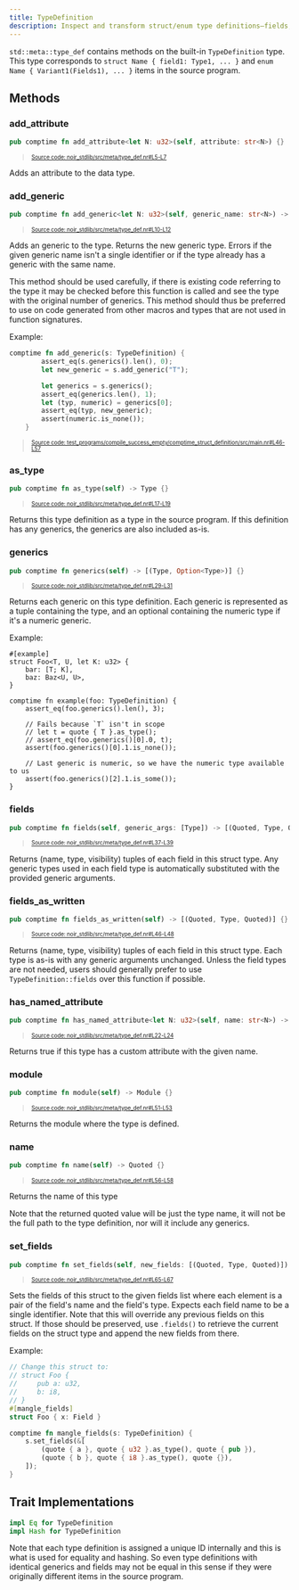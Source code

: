 ```yaml
---
title: TypeDefinition
description: Inspect and transform struct/enum type definitions—fields, generics, attributes, and module context.
---
```


`std::meta::type_def` contains methods on the built-in `TypeDefinition` type.
This type corresponds to `struct Name { field1: Type1, ... }` and `enum Name { Variant1(Fields1), ... }` items in the source program.

## Methods

### add_attribute

```rust title="add_attribute" showLineNumbers
pub comptime fn add_attribute<let N: u32>(self, attribute: str<N>) {}
```
> <sup><sub><a href="https://github.com/noir-lang/noir/blob/master/noir_stdlib/src/meta/type_def.nr#L5-L7" target="_blank" rel="noopener noreferrer">Source code: noir_stdlib/src/meta/type_def.nr#L5-L7</a></sub></sup>


Adds an attribute to the data type.

### add_generic

```rust title="add_generic" showLineNumbers
pub comptime fn add_generic<let N: u32>(self, generic_name: str<N>) -> Type {}
```
> <sup><sub><a href="https://github.com/noir-lang/noir/blob/master/noir_stdlib/src/meta/type_def.nr#L10-L12" target="_blank" rel="noopener noreferrer">Source code: noir_stdlib/src/meta/type_def.nr#L10-L12</a></sub></sup>


Adds an generic to the type. Returns the new generic type.
Errors if the given generic name isn't a single identifier or if
the type already has a generic with the same name.

This method should be used carefully, if there is existing code referring
to the type it may be checked before this function is called and
see the type with the original number of generics. This method should
thus be preferred to use on code generated from other macros and types
that are not used in function signatures.

Example:

```rust title="add-generic-example" showLineNumbers
comptime fn add_generic(s: TypeDefinition) {
        assert_eq(s.generics().len(), 0);
        let new_generic = s.add_generic("T");

        let generics = s.generics();
        assert_eq(generics.len(), 1);
        let (typ, numeric) = generics[0];
        assert_eq(typ, new_generic);
        assert(numeric.is_none());
    }
```
> <sup><sub><a href="https://github.com/noir-lang/noir/blob/master/test_programs/compile_success_empty/comptime_struct_definition/src/main.nr#L46-L57" target="_blank" rel="noopener noreferrer">Source code: test_programs/compile_success_empty/comptime_struct_definition/src/main.nr#L46-L57</a></sub></sup>


### as_type

```rust title="as_type" showLineNumbers
pub comptime fn as_type(self) -> Type {}
```
> <sup><sub><a href="https://github.com/noir-lang/noir/blob/master/noir_stdlib/src/meta/type_def.nr#L17-L19" target="_blank" rel="noopener noreferrer">Source code: noir_stdlib/src/meta/type_def.nr#L17-L19</a></sub></sup>


Returns this type definition as a type in the source program. If this definition has
any generics, the generics are also included as-is.

### generics

```rust title="generics" showLineNumbers
pub comptime fn generics(self) -> [(Type, Option<Type>)] {}
```
> <sup><sub><a href="https://github.com/noir-lang/noir/blob/master/noir_stdlib/src/meta/type_def.nr#L29-L31" target="_blank" rel="noopener noreferrer">Source code: noir_stdlib/src/meta/type_def.nr#L29-L31</a></sub></sup>


Returns each generic on this type definition. Each generic is represented as a tuple containing the type,
and an optional containing the numeric type if it's a numeric generic.

Example:

```
#[example]
struct Foo<T, U, let K: u32> {
    bar: [T; K],
    baz: Baz<U, U>,
}

comptime fn example(foo: TypeDefinition) {
    assert_eq(foo.generics().len(), 3);

    // Fails because `T` isn't in scope
    // let t = quote { T }.as_type();
    // assert_eq(foo.generics()[0].0, t);
    assert(foo.generics()[0].1.is_none());

    // Last generic is numeric, so we have the numeric type available to us
    assert(foo.generics()[2].1.is_some());
}
```

### fields

```rust title="fields" showLineNumbers
pub comptime fn fields(self, generic_args: [Type]) -> [(Quoted, Type, Quoted)] {}
```
> <sup><sub><a href="https://github.com/noir-lang/noir/blob/master/noir_stdlib/src/meta/type_def.nr#L37-L39" target="_blank" rel="noopener noreferrer">Source code: noir_stdlib/src/meta/type_def.nr#L37-L39</a></sub></sup>


Returns (name, type, visibility) tuples of each field in this struct type.
Any generic types used in each field type is automatically substituted with the
provided generic arguments.

### fields_as_written

```rust title="fields_as_written" showLineNumbers
pub comptime fn fields_as_written(self) -> [(Quoted, Type, Quoted)] {}
```
> <sup><sub><a href="https://github.com/noir-lang/noir/blob/master/noir_stdlib/src/meta/type_def.nr#L46-L48" target="_blank" rel="noopener noreferrer">Source code: noir_stdlib/src/meta/type_def.nr#L46-L48</a></sub></sup>


Returns (name, type, visibility) tuples of each field in this struct type. Each type is as-is
with any generic arguments unchanged. Unless the field types are not needed,
users should generally prefer to use `TypeDefinition::fields` over this
function if possible.

### has_named_attribute

```rust title="has_named_attribute" showLineNumbers
pub comptime fn has_named_attribute<let N: u32>(self, name: str<N>) -> bool {}
```
> <sup><sub><a href="https://github.com/noir-lang/noir/blob/master/noir_stdlib/src/meta/type_def.nr#L22-L24" target="_blank" rel="noopener noreferrer">Source code: noir_stdlib/src/meta/type_def.nr#L22-L24</a></sub></sup>


Returns true if this type has a custom attribute with the given name.

### module

```rust title="module" showLineNumbers
pub comptime fn module(self) -> Module {}
```
> <sup><sub><a href="https://github.com/noir-lang/noir/blob/master/noir_stdlib/src/meta/type_def.nr#L51-L53" target="_blank" rel="noopener noreferrer">Source code: noir_stdlib/src/meta/type_def.nr#L51-L53</a></sub></sup>


Returns the module where the type is defined.

### name

```rust title="name" showLineNumbers
pub comptime fn name(self) -> Quoted {}
```
> <sup><sub><a href="https://github.com/noir-lang/noir/blob/master/noir_stdlib/src/meta/type_def.nr#L56-L58" target="_blank" rel="noopener noreferrer">Source code: noir_stdlib/src/meta/type_def.nr#L56-L58</a></sub></sup>


Returns the name of this type

Note that the returned quoted value will be just the type name, it will
not be the full path to the type definition, nor will it include any generics.

### set_fields

```rust title="set_fields" showLineNumbers
pub comptime fn set_fields(self, new_fields: [(Quoted, Type, Quoted)]) {}
```
> <sup><sub><a href="https://github.com/noir-lang/noir/blob/master/noir_stdlib/src/meta/type_def.nr#L65-L67" target="_blank" rel="noopener noreferrer">Source code: noir_stdlib/src/meta/type_def.nr#L65-L67</a></sub></sup>


Sets the fields of this struct to the given fields list where each element
is a pair of the field's name and the field's type. Expects each field name
to be a single identifier. Note that this will override any previous fields
on this struct. If those should be preserved, use `.fields()` to retrieve the
current fields on the struct type and append the new fields from there.

Example:

```rust
// Change this struct to:
// struct Foo {
//     pub a: u32,
//     b: i8,
// }
#[mangle_fields]
struct Foo { x: Field }

comptime fn mangle_fields(s: TypeDefinition) {
    s.set_fields(&[
        (quote { a }, quote { u32 }.as_type(), quote { pub }),
        (quote { b }, quote { i8 }.as_type(), quote {}),
    ]);
}
```

## Trait Implementations

```rust
impl Eq for TypeDefinition
impl Hash for TypeDefinition
```

Note that each type definition is assigned a unique ID internally and this is what is used for
equality and hashing. So even type definitions with identical generics and fields may not
be equal in this sense if they were originally different items in the source program.
